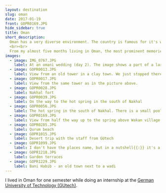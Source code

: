 ```yaml
---
layout: destination
slug: oman
date: 2017-01-19
front: GOPR0169.JPG
hide_sidebar: true
title: Oman
short_description:
  Oman has a very diverse environment. The country is famous for it's wadis, has huge mountain rages, desert and surprisingly green areas in between all of that.
  <br><br>
  From my almost five months living in Oman, the most prominent memories regarding the country are the nights spend on the beach and numerous trips to wadis. I still remember staring at the stars and at the glowing ocean (bioluminescencent algae) for hours before falling asleep.
images:
  - image: IMG_0767.JPG
    label: At an omani wedding (day 2). The image shows a part of a large tent in which the families of the new married couple formally eat together for the first time. We were invited to this gathering the day before, while we were at the groom's traditional celebration. The day before the tent was used for the bride's party (which tends to be a lot more westerly then the grooms's).
  - image: GOPR0013.JPG
    label: View from an old tower in a clay town. We just stopped there on our way to Nakhal and a man came to us and offered to show us around.
  - image: GOPR0017.JPG
    label: View from the same tower as in the picture above.
  - image: GOPR0028.JPG
    label: Nakhal fort
  - image: GOPR0039.JPG
    label: On the way to the hot spring in the south of Nakhal
  - image: GOPR0056.JPG
    label: The hot spring in the south of Nakhal. There is a small pool with natural warm water behind the man with the white shirt on the right side of the picture.
  - image: GOPR0169.JPG
    label: View from half the way up to the spring above Wakan village. It is a very nice path that leads up to the spring through green gardens and perfect view points looking far into the valley.
  - image: GOPR0285.JPG
    label: Qurum beach
  - image: GOPR1015.JPG
    label: Desert trip with the staff from GUtech
  - image: GOPR1099.JPG
    label: I don't have the places name, but in a nutshell{{:}} it's a pretty deep crack. It was a crazy drive up there with several great view points.
  - image: GOPR1218.JPG
    label: Garden terraces
  - image: GOPR1229.JPG
    label: Bani Habib - an old town next to a wadi
---
```

I lived in Oman for one semester while doing an internship at the <a href="https://www.gutech.edu.om/" target="_blank">German University of Technology (GUtech)</a>.